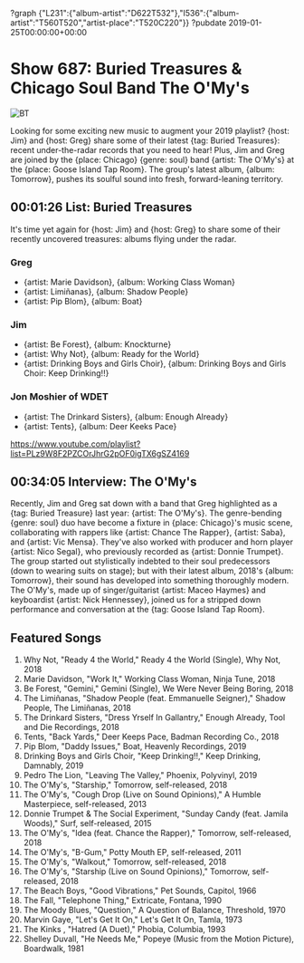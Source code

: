 ?graph {"L231":{"album-artist":"D622T532"},"I536":{"album-artist":"T560T520","artist-place":"T520C220"}}
?pubdate 2019-01-25T00:00:00+00:00

# Show 687: Buried Treasures & Chicago Soul Band The O'My's

![BT](https://sound-images.s3.amazonaws.com/images/2019/BT_2019.jpg)

Looking for some exciting new music to augment your 2019 playlist? {host: Jim} and {host: Greg} share some of their latest {tag: Buried Treasures}: recent under-the-radar records that you need to hear! Plus, Jim and Greg are joined by the {place: Chicago} {genre: soul} band {artist: The O'My's} at the {place: Goose Island Tap Room}. The group's latest album, {album: Tomorrow}, pushes its soulful sound into fresh, forward-leaning territory.


## 00:01:26 List: Buried Treasures
It's time yet again for {host: Jim} and {host: Greg} to share some of their recently uncovered treasures: albums flying under the radar.

### Greg
- {artist: Marie Davidson}, {album: Working Class Woman}
- {artist: Limiñanas}, {album: Shadow People}
- {artist: Pip Blom}, {album: Boat}

### Jim
- {artist: Be Forest}, {album: Knockturne}
- {artist: Why Not}, {album: Ready for the World}
- {artist: Drinking Boys and Girls Choir}, {album: Drinking Boys and Girls Choir: Keep Drinking!!}

### Jon Moshier of WDET
- {artist: The Drinkard Sisters}, {album: Enough Already}
- {artist: Tents}, {album: Deer Keeks Pace}


https://www.youtube.com/playlist?list=PLz9W8F2PZCOrJhrG2pOF0igTX6gSZ4169

## 00:34:05 Interview: The O'My's

Recently, Jim and Greg sat down with a band that Greg highlighted as a {tag: Buried Treasure} last year: {artist: The O'My's}. The genre-bending {genre: soul} duo have become a fixture in {place: Chicago}'s music scene, collaborating with rappers like {artist: Chance The Rapper}, {artist: Saba}, and {artist: Vic Mensa}. They've also worked with producer and horn player {artist: Nico Segal}, who previously recorded as {artist: Donnie Trumpet}. The group started out stylistically indebted to their soul predecessors (down to wearing suits on stage); but with their latest album, 2018's {album: Tomorrow}, their sound has developed into something thoroughly modern.
The O'My's, made up of singer/guitarist {artist: Maceo Haymes} and keyboardist {artist: Nick Hennessey}, joined us for a stripped down performance and conversation at the {tag: Goose Island Tap Room}.

## Featured Songs

1. Why Not, "Ready 4 the World," Ready 4 the World (Single), Why Not, 2018
1. Marie Davidson, "Work It," Working Class Woman, Ninja Tune, 2018
1. Be Forest, "Gemini," Gemini (Single), We Were Never Being Boring, 2018
1. The Limiñanas, "Shadow People (feat. Emmanuelle Seigner)," Shadow People, The Limiñanas, 2018
1. The Drinkard Sisters, "Dress Yrself In Gallantry," Enough Already, Tool and Die Recordings, 2018
1. Tents, "Back Yards," Deer Keeps Pace, Badman Recording Co., 2018
1. Pip Blom, "Daddy Issues," Boat, Heavenly Recordings, 2019
1. Drinking Boys and Girls Choir, "Keep Drinking!!," Keep Drinking, Damnably, 2019
1. Pedro The Lion, "Leaving The Valley," Phoenix, Polyvinyl, 2019
1. The O'My's, "Starship," Tomorrow, self-released, 2018
1. The O'My's, "Cough Drop (Live on Sound Opinions)," A Humble Masterpiece, self-released, 2013
1. Donnie Trumpet & The Social Experiment, "Sunday Candy (feat. Jamila Woods)," Surf, self-released, 2015
1. The O'My's, "Idea (feat. Chance the Rapper)," Tomorrow, self-released, 2018
1. The O'My's, "B-Gum," Potty Mouth EP, self-released, 2011
1. The O'My's, "Walkout," Tomorrow, self-released, 2018
1. The O'My's, "Starship (Live on Sound Opinions)," Tomorrow, self-released, 2018
1. The Beach Boys, "Good Vibrations," Pet Sounds, Capitol, 1966
1. The Fall, "Telephone Thing," Extricate, Fontana, 1990
1. The Moody Blues, "Question," A Question of Balance, Threshold, 1970
1. Marvin Gaye, "Let's Get It On," Let's Get It On, Tamla, 1973
1. The Kinks , "Hatred (A Duet)," Phobia, Columbia, 1993
1. Shelley Duvall, "He Needs Me," Popeye (Music from the Motion Picture), Boardwalk, 1981